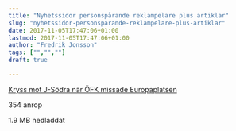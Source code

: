 ```yaml
---
title: "Nyhetssidor personspårande reklampelare plus artiklar"
slug: "nyhetssidor-personsparande-reklampelare-plus-artiklar"
date: 2017-11-05T17:47:06+01:00
lastmod: 2017-11-05T17:47:06+01:00
author: "Fredrik Jonsson"
tags: ["","",""]
draft: true

---
```


[Kryss mot J-Södra när ÖFK missade Europaplatsen](http://www.ltz.se/fotboll/allsvenskan/kryss-mot-j-sodra-nar-ofk-missade-europaplatsen)

354 anrop

1.9 MB nedladdat